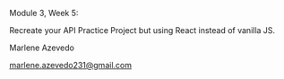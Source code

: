 Module 3, Week 5:

Recreate your API Practice Project but using React instead of vanilla JS.

Marlene Azevedo

marlene.azevedo231@gmail.com
